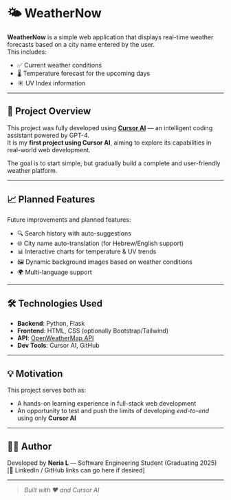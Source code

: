 # 🌤️ WeatherNow

**WeatherNow** is a simple web application that displays real-time weather forecasts based on a city name entered by the user.  
This includes:

- ✅ Current weather conditions  
- 🌡️ Temperature forecast for the upcoming days  
- ☀️ UV Index information  

---

## 🚀 Project Overview

This project was fully developed using **[Cursor AI](https://www.cursor.so/)** — an intelligent coding assistant powered by GPT-4.  
It is my **first project using Cursor AI**, aiming to explore its capabilities in real-world web development.

The goal is to start simple, but gradually build a complete and user-friendly weather platform.

---

## 📈 Planned Features

Future improvements and planned features:

- 🔍 Search history with auto-suggestions
- 🌐 City name auto-translation (for Hebrew/English support)
- 📊 Interactive charts for temperature & UV trends
- 🖼️ Dynamic background images based on weather conditions
- 🌍 Multi-language support

---

## 🛠️ Technologies Used

- **Backend**: Python, Flask
- **Frontend**: HTML, CSS (optionally Bootstrap/Tailwind)
- **API**: [OpenWeatherMap API](https://openweathermap.org/api)
- **Dev Tools**: Cursor AI, GitHub

---

## 💡 Motivation

This project serves both as:
- A hands-on learning experience in full-stack web development
- An opportunity to test and push the limits of developing *end-to-end* using only **Cursor AI**

---

## 👩‍💻 Author

Developed by **Neria L** — Software Engineering Student (Graduating 2025)  
[🔗 LinkedIn / GitHub links can go here if desired]

---


> _Built with ❤️ and Cursor AI_
